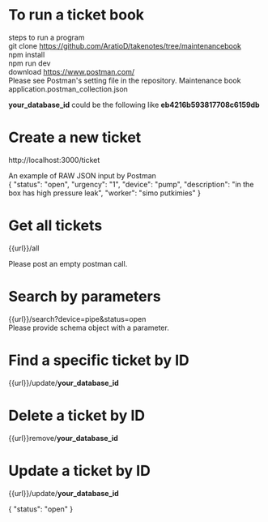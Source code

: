 # To run a ticket book
steps to run a program <br/>
git clone https://github.com/AratioD/takenotes/tree/maintenancebook <br/>
npm install<br/>
npm run dev<br/>
download https://www.postman.com/ <br/>
Please see Postman's setting file in the repository.  	Maintenance book application.postman_collection.json<br/>

**your_database_id** could be the following like **eb4216b593817708c6159db**

# Create a new ticket
http://localhost:3000/ticket

An example of RAW JSON input by Postman
<br/>
{
	"status": "open",
	"urgency": "1",
	"device": "pump",
	"description": "in the box has high pressure leak",
	"worker": "simo putkimies"
}

# Get all tickets
{{url}}/all

Please post an empty postman call.

# Search by parameters
{{url}}/search?device=pipe&status=open <br/>
Please provide schema object with a parameter. <br/>

# Find a specific ticket by ID
{{url}}/update/**your_database_id**

# Delete a ticket by ID
{{url}}remove/**your_database_id**

# Update a ticket by ID
{{url}}/update/**your_database_id**

{
	"status": "open"
}